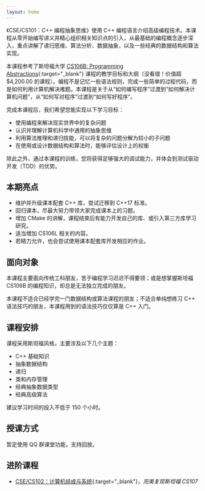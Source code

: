 ```yaml
---
layout: home
---
```


《CSE/CS101：C++ 编程抽象思维》使用 C++ 编程语言介绍高级编程技术。本课程从零开始编写讲义并精心组织相关知识点的引入，从最基础的编程概念逐步深入，重点讲解了递归思维、算法分析、数据抽象，以及一些经典的数据结构和算法实现。

本课程参考了斯坦福大学 [CS106B: Programming Abstractions](https://online.stanford.edu/courses/cs106b-programming-abstractions){:target="_blank"} 课程的教学目标和大纲（没看错！价值超 $4,200.00 的课程）。编程不是记忆一些语法规则，完成一些简单的过程代码，而是如何利用计算机解决难题。本课程是关于从“如何编写程序”过渡到“如何解决计算机问题”，从“如何写对程序”过渡到“如何写好程序”。

完成本课程后，我们希望您能实现以下学习目标：

- 使用编程来解决现实世界中的复杂问题
- 认识并理解计算机科学中通用的抽象思维
- 利用算法推理和递归技能，可以将复杂的问题分解为较小的子问题
- 在使用或设计数据结构和算法时，能够评估设计上的权衡

除此之外，通过本课程的训练，您将获得足够强大的调试能力，并体会到测试驱动开发（TDD）的优势。

## 本期亮点

- 维护并升级课本配套 C++ 库，尝试迁移到 C++17 标准。
- 回归课本，尽最大努力带领大家完成课本上的习题。
- 增加 CMake 的讲解，课程结束后有能力开发自己的库、或引入第三方库学习研究。
- 适当增加 CS106L 相关的内容。
- 若精力允许，也会尝试使用课本配套库开发相应的作业。

## 面向对象

本课程主要面向传统工科朋友，苦于编程学习迟迟不得要领；或是想掌握斯坦福 CS106B 的编程知识，却总是无法独立完成的朋友。

本课程不适合已经学完一门数据结构或算法课程的朋友；不适合单纯想练习 C++ 语法技巧的朋友，本课程用到的语法技巧仅仅算是 C++ 入门。

## 课程安排

课程采用斯坦福风格，主要涉及以下几个主题：

- C++ 基础知识
- 抽象数据结构
- 递归
- 类和内存管理
- 经典抽象数据类型
- 经典高级算法

建议学习时间的投入不低于 150 个小时。

## 授课方式

暂定使用 QQ 群课堂功能，支持回放。

## 进阶课程

- [CSE/CS102：计算机组成与系统](https://cs102.stickmind.com/){:target="_blank"}，*完美复现斯坦福 CS107*
